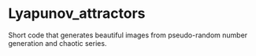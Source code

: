 # Lyapunov_attractors
Short code that generates beautiful images from pseudo-random number generation and chaotic series.
